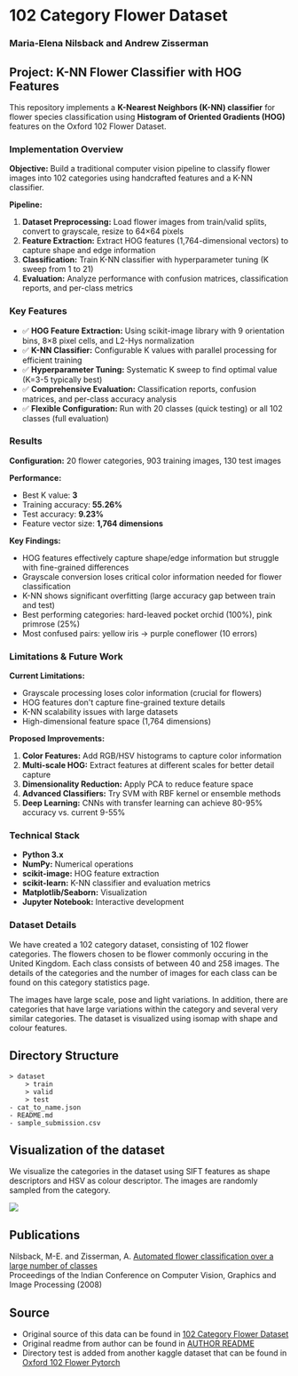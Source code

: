 # 102 Category Flower Dataset

<h3>Maria-Elena Nilsback and Andrew Zisserman</h3>

## Project: K-NN Flower Classifier with HOG Features

This repository implements a **K-Nearest Neighbors (K-NN) classifier** for flower species classification using **Histogram of Oriented Gradients (HOG)** features on the Oxford 102 Flower Dataset.

### Implementation Overview

**Objective:** Build a traditional computer vision pipeline to classify flower images into 102 categories using handcrafted features and a K-NN classifier.

**Pipeline:**

1. **Dataset Preprocessing:** Load flower images from train/valid splits, convert to grayscale, resize to 64×64 pixels
2. **Feature Extraction:** Extract HOG features (1,764-dimensional vectors) to capture shape and edge information
3. **Classification:** Train K-NN classifier with hyperparameter tuning (K sweep from 1 to 21)
4. **Evaluation:** Analyze performance with confusion matrices, classification reports, and per-class metrics

### Key Features

- ✅ **HOG Feature Extraction:** Using scikit-image library with 9 orientation bins, 8×8 pixel cells, and L2-Hys normalization
- ✅ **K-NN Classifier:** Configurable K values with parallel processing for efficient training
- ✅ **Hyperparameter Tuning:** Systematic K sweep to find optimal value (K=3-5 typically best)
- ✅ **Comprehensive Evaluation:** Classification reports, confusion matrices, and per-class accuracy analysis
- ✅ **Flexible Configuration:** Run with 20 classes (quick testing) or all 102 classes (full evaluation)

### Results

**Configuration:** 20 flower categories, 903 training images, 130 test images

**Performance:**

- Best K value: **3**
- Training accuracy: **55.26%**
- Test accuracy: **9.23%**
- Feature vector size: **1,764 dimensions**

**Key Findings:**

- HOG features effectively capture shape/edge information but struggle with fine-grained differences
- Grayscale conversion loses critical color information needed for flower classification
- K-NN shows significant overfitting (large accuracy gap between train and test)
- Best performing categories: hard-leaved pocket orchid (100%), pink primrose (25%)
- Most confused pairs: yellow iris → purple coneflower (10 errors)

### Limitations & Future Work

**Current Limitations:**

- Grayscale processing loses color information (crucial for flowers)
- HOG features don't capture fine-grained texture details
- K-NN scalability issues with large datasets
- High-dimensional feature space (1,764 dimensions)

**Proposed Improvements:**

1. **Color Features:** Add RGB/HSV histograms to capture color information
2. **Multi-scale HOG:** Extract features at different scales for better detail capture
3. **Dimensionality Reduction:** Apply PCA to reduce feature space
4. **Advanced Classifiers:** Try SVM with RBF kernel or ensemble methods
5. **Deep Learning:** CNNs with transfer learning can achieve 80-95% accuracy vs. current 9-55%

### Technical Stack

- **Python 3.x**
- **NumPy:** Numerical operations
- **scikit-image:** HOG feature extraction
- **scikit-learn:** K-NN classifier and evaluation metrics
- **Matplotlib/Seaborn:** Visualization
- **Jupyter Notebook:** Interactive development

### Dataset Details

We have created a 102 category dataset, consisting of 102 flower categories. The flowers chosen to be flower commonly occuring in the United Kingdom. Each class consists of between 40 and 258 images. The details of the categories and the number of images for each class can be found on this category statistics page.

The images have large scale, pose and light variations. In addition, there are categories that have large variations within the category and several very similar categories. The dataset is visualized using isomap with shape and colour features.

## Directory Structure

```
> dataset
	> train
	> valid
	> test
- cat_to_name.json
- README.md
- sample_submission.csv
```

## Visualization of the dataset

We visualize the categories in the dataset using SIFT features as shape descriptors and HSV as colour descriptor. The images are randomly sampled from the category.

![](https://i.imgur.com/Tl6TKUC.png)

## Publications

Nilsback, M-E. and Zisserman, A.
<a href="https://www.robots.ox.ac.uk/~vgg/publications/2008/Nilsback08/">Automated flower classification over a large number of classes</a>  
Proceedings of the Indian Conference on Computer Vision, Graphics and Image Processing (2008)

## Source

- Original source of this data can be found in <a href="https://www.robots.ox.ac.uk/~vgg/data/flowers/102/"> 102 Category Flower Dataset</a>
- Original readme from author can be found in <a href="https://www.robots.ox.ac.uk/~vgg/data/flowers/102/README.txt">AUTHOR README</a>
- Directory test is added from another kaggle dataset that can be found in <a href="https://www.kaggle.com/c/oxford-102-flower-pytorch/">Oxford 102 Flower Pytorch</a>
